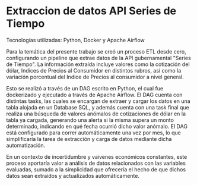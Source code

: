 # Extraccion de datos API Series de Tiempo

Tecnologías utilizadas: Python, Docker y Apache Airflow

Para la temática del presente trabajo se creó un proceso ETL desde cero, configurando un pipeline que extrae datos de la API gubernamental "Series de Tiempo". La información extraída incluye valores como la cotización del dólar, Indices de Precios al Consumidor en distintos rubros, así como la variación porcentual del Indice de Precios al consumidor a nivel general.

Esto se realizó a través de un DAG escrito en Python, el cual fue dockerizado y ejecutado a través de Apache Airflow. El DAG cuenta con distintas tasks, las cuales se encargan de extraer y cargar los datos en una tabla alojada en un Database SQL, y además cuenta con una task final que realiza una búsqueda de valores anómalos de cotizaciones de dólar en la tabla ya cargada, generando una alerta si la misma supera un monto determinado, indicando en qué fecha ocurrió dicho valor anómalo. El DAG está configurado para correr automáticamente una vez por mes, lo que simplificaría la tarea de extracción y carga de datos mediante dicha automatización.

En un contexto de incertidumbre y vaivenes económicos constantes, este proceso aportaría valor a análisis de datos relacionados con las variables evaluadas, sumado a la simplicidad que ofrecería el hecho de que dichos datos sean extraídos y actualizados automáticamente.

